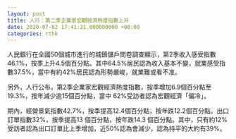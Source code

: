 ```yaml
---
layout: post
title: 人行：第二季企業家宏觀經濟熱度指數上升
date: 2020-07-02 17:41:21.000000000 +08:00
categories: rthk
---
```


人民銀行在全國50個城市進行的城鎮儲戶問卷調查顯示，第2季收入感受指數46.1%，按季上升4.5個百分點。其中64.5%居民認為收入基本不變，就業感受指數37.5%，當中有約42%居民認為形勢嚴峻，就業難或看不准。

另外，人行公布，第2季企業家宏觀經濟熱度指數，按季增加6.9個百分點至19.3%，按年減少逾15個百分點，當中 62%受訪者認為宏觀經濟「偏冷」。

期內，經營景氣指數42.7%，按季提高12.4個百分點，按年跌12.2個百分點。出口訂單指數32%，按季提高13 個百分點，按年跌14.3 個百分點。其中，只有約12%受訪者認為出口訂單比上季增加，近50%認為會減少，認為持平的大約有39%。
